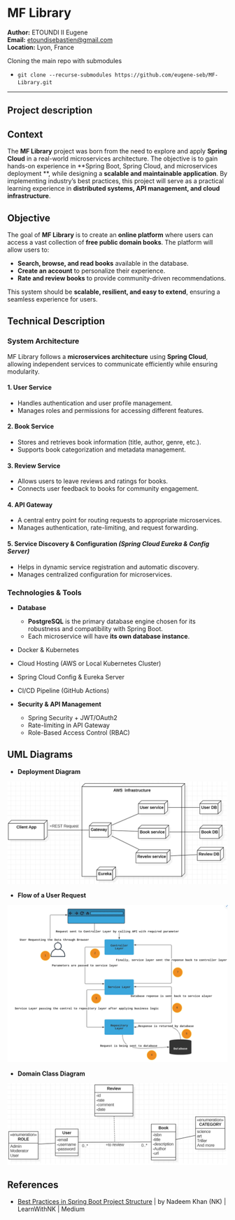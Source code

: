 # MF Library

**Author:** ETOUNDI II Eugene  
**Email:** etoundisebastien@gmail.com  
**Location:** Lyon, France

Cloning the main repo with submodules

- `git clone --recurse-submodules https://github.com/eugene-seb/MF-Library.git`

*** 

## Project description

## Context

The **MF Library** project was born from the need to explore and apply **Spring Cloud** in a real-world microservices
architecture. The objective is to gain hands-on experience in **Spring Boot, Spring Cloud, and microservices deployment
**, while designing a **scalable and maintainable application**. By implementing industry’s best practices, this project
will serve as a practical learning experience in **distributed systems, API management, and cloud infrastructure**.

## Objective

The goal of **MF Library** is to create an **online platform** where users can access a vast collection of **free public
domain books**. The platform will allow users to:

- **Search, browse, and read books** available in the database.
- **Create an account** to personalize their experience.
- **Rate and review books** to provide community-driven recommendations.

This system should be **scalable, resilient, and easy to extend**, ensuring a seamless experience for users.

## Technical Description

### System Architecture

MF Library follows a **microservices architecture** using **Spring Cloud**, allowing independent services to communicate
efficiently while ensuring modularity.

#### **1. User Service**

- Handles authentication and user profile management.
- Manages roles and permissions for accessing different features.

#### **2. Book Service**

- Stores and retrieves book information (title, author, genre, etc.).
- Supports book categorization and metadata management.

#### **3. Review Service**

- Allows users to leave reviews and ratings for books.
- Connects user feedback to books for community engagement.

#### **4. API Gateway**

- A central entry point for routing requests to appropriate microservices.
- Manages authentication, rate-limiting, and request forwarding.

#### **5. Service Discovery & Configuration** *(Spring Cloud Eureka & Config Server)*

- Helps in dynamic service registration and automatic discovery.
- Manages centralized configuration for microservices.

### **Technologies & Tools**

- **Database**
    - **PostgreSQL** is the primary database engine chosen for its robustness and compatibility with Spring Boot.
    - Each microservice will have **its own database instance**.


- Docker & Kubernetes
- Cloud Hosting (AWS or Local Kubernetes Cluster)
- Spring Cloud Config & Eureka Server
- CI/CD Pipeline (GitHub Actions)


- **Security & API Management**
    - Spring Security + JWT/OAuth2
    - Rate-limiting in API Gateway
    - Role-Based Access Control (RBAC)

## UML Diagrams

- **Deployment Diagram**

![](doc/images/Deployment-Diagram.png "Deployement diagram")

- **Flow of a User Request**

![Flow Diagram](doc/images/Flow-user-request.png "Flow user request")

- **Domain Class Diagram**

![Domain Diagram](doc/images/Domain-class-diagram.png "Domain class diagram")

## References

- [Best Practices in Spring Boot Project Structure](https://medium.com/learnwithnk/best-practices-in-spring-boot-project-structure-layers-of-microservice-versioning-in-api-cadf62bd3459) |
  by Nadeem Khan (NK) | LearnWithNK | Medium
